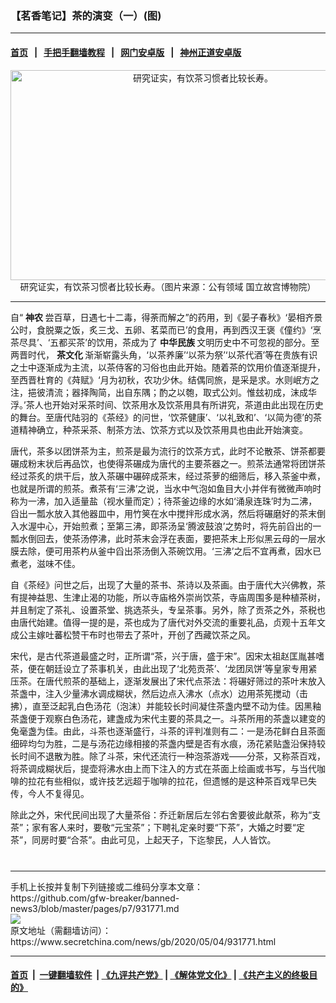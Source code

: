 ### 【茗香笔记】茶的演变（一）(图)
------------------------

#### [首页](https://github.com/gfw-breaker/banned-news3/blob/master/README.md) &nbsp;&nbsp;|&nbsp;&nbsp; [手把手翻墙教程](https://github.com/gfw-breaker/guides/wiki) &nbsp;&nbsp;|&nbsp;&nbsp; [网门安卓版](https://github.com/oGate2/oGate) &nbsp;&nbsp;|&nbsp;&nbsp; [神州正道安卓版](https://github.com/SzzdOgate/update) 



<div class="article_right" style="fone-color:#000">
 <p style="text-align:center">
  <img alt="研究证实，有饮茶习惯者比较长寿。" src="https://img2.secretchina.com/pic/2019/3-16/p2383310a322992709-ss.jpg" style="height:336px; width:600px"/>
  <br>
   研究证实，有饮茶习惯者比较长寿。（图片来源：公有领域 国立故宫博物院）
   <span id="hideid" name="hideid" style="color:red;display:none;">
    <span href="https://www.secretchina.com">
    </span>
   </span>
  </br>
 </p>
 <div id="txt-mid1-t21-2017">
  

---


  </div>
 </div>
 <p>
  自“
  <strong>
   <span href="https://www.secretchina.com/news/gb/tag/神农" target="_blank">
    神农
   </span>
  </strong>
  尝百草，日遇七十二毒，得荼而解之”的药用，到《晏子春秋》‘晏相齐景公时，食脱粟之饭，炙三戈、五卵、茗菜而已’的食用，再到西汉王褒《僮约》‘烹茶尽具’、‘五都买茶’的饮用，茶成为了
  <strong>
   中华民族
  </strong>
  文明历史中不可忽视的部分。至两晋时代，
  <strong>
   茶文化
  </strong>
  渐渐崭露头角，‘以茶养廉’‘以茶为祭’‘以茶代酒’等在贵族有识之士中逐渐成为主流，以茶侍客的习俗也由此开始。随着茶的饮用价值逐渐提升，至西晋杜育的《荈赋》‘月为初秋，农功少休。结偶同旅，是采是求。水则岷方之注，挹彼清流；器择陶简，出自东隅；酌之以匏，取式公刘。惟玆初成，沫成华浮。’茶人也开始对采茶时间、饮茶用水及饮茶用具有所讲究，茶道由此出现在历史的舞台。至唐代陆羽的《茶经》的问世，‘饮茶健康’、‘以礼致和’、‘以简为德’的茶道精神确立，种茶采茶、制茶方法、饮茶方式以及饮茶用具也由此开始演变。
  <span id="hideid" name="hideid" style="color:red;display:none;">
   <span href="https://www.secretchina.com">
   </span>
  </span>
 </p>
 <p>
  唐代，茶多以团饼茶为主，煎茶是最为流行的饮茶方式，此时不论散茶、饼茶都要碾成粉末状后再品饮，也使得茶碾成为唐代的主要茶器之一。煎茶法通常将团饼茶经过茶炙的烘干后，放入茶碾中碾碎成茶末，经过茶萝的细筛后，移入茶釜中煮，也就是所谓的煎茶。煮茶有‘三沸’之说，当水中气泡如鱼目大小并伴有微微声响时称为一沸，加入适量盐（视水量而定）；待茶釜边缘的水如‘涌泉连珠’时为二沸，舀出一瓢水放入其他器皿中，用竹䇲在水中搅拌形成水涡，然后将碾磨好的茶末倒入水渥中心，开始煎煮；至第三沸，即茶汤呈‘腾波鼓浪’之势时，将先前舀出的一瓢水倒回去，使茶汤停沸，此时茶末会浮在表面，要把茶末上形似黑云母的一层水膜去除，便可用茶杓从釜中舀出茶汤倒入茶碗饮用。‘三沸’之后不宜再煮，因水已煮老，滋味不佳。
 </p>
 <p>
  自《茶经》问世之后，出现了大量的茶书、茶诗以及茶画。由于唐代大兴佛教，茶有提神益思、生津止渴的功能，所以寺庙格外崇尚饮茶，寺庙周围多是种植茶树，并且制定了茶礼、设置茶堂、挑选茶头，专呈茶事。另外，除了贡茶之外，茶税也由唐代始建。值得一提的是，茶也成为了唐代对外交流的重要礼品，贞观十五年文成公主嫁吐蕃松赞干布时也带去了茶叶，开创了西藏饮茶之风。
 </p>
 <p>
  宋代，是古代茶道最盛之时，正所谓“茶，兴于唐，盛于宋”。因宋太祖赵匡胤甚嗜茶，便在朝廷设立了茶事机关，由此出现了‘北苑贡茶’、‘龙团凤饼’等皇家专用紧压茶。在唐代煎茶的基础上，逐渐发展出了宋代点茶法：将碾好筛过的茶叶末放入茶盏中，注入少量沸水调成糊状，然后边点入沸水（点水）边用茶筅搅动（击拂），直至泛起乳白色汤花（泡沫）并能较长时间凝住茶盏内壁不动为佳。因黑釉茶盏便于观察白色汤花，建盏成为宋代主要的茶具之一。斗茶所用的茶盏以建变的兔毫盏为佳。由此，斗茶也逐渐盛行，斗茶的评判准则有二：一是汤花鲜白且茶面细碎均匀为胜，二是与汤花边缘相接的茶盏内壁是否有水痕，汤花紧贴盏沿保持较长时间不退散为胜。除了斗茶，宋代还流行一种泡茶游戏——分茶，又称茶百戏，将茶调成糊状后，提壶将沸水由上而下注入的方式在茶面上绘画或书写，与当代咖啡的拉花有些相似，或许技艺远超于咖啡的拉花，但遗憾的是这种茶百戏早已失传，今人不复得见。
 </p>
 <p>
  除此之外，宋代民间出现了大量茶俗：乔迁新居后左邻右舍要彼此献茶，称为“支茶”；家有客人来时，要敬“元宝茶”；下聘礼定亲时要“下茶”，大婚之时要“定茶”，同房时要“合茶”。由此可见，上起天子，下迄黎民，人人皆饮。
  <center>
   <div>
    <div id="txt-mid2-t22-2017" style="display: block;  max-height: 351px;  overflow: hidden;">
     <div id="SC-21xxx">
     </div>
     <ins class="adsbygoogle" data-ad-client="ca-pub-1276641434651360" data-ad-format="auto" data-ad-slot="4301710469" data-full-width-responsive="true" style="display:block">
     </ins>
    </div>
   </div>
  </center>
  <div style="padding-top:12px;">
  </div>
 </p>
</div>

<hr/>
手机上长按并复制下列链接或二维码分享本文章：<br/>
https://github.com/gfw-breaker/banned-news3/blob/master/pages/p7/931771.md <br/>
<a href='https://github.com/gfw-breaker/banned-news3/blob/master/pages/p7/931771.md'><img src='https://github.com/gfw-breaker/banned-news3/blob/master/pages/p7/931771.md.png'/></a> <br/>
原文地址（需翻墙访问）：https://www.secretchina.com/news/gb/2020/05/04/931771.html


------------------------
#### [首页](https://github.com/gfw-breaker/banned-news3/blob/master/README.md) &nbsp;|&nbsp; [一键翻墙软件](https://github.com/gfw-breaker/nogfw/blob/master/README.md) &nbsp;| [《九评共产党》](https://github.com/gfw-breaker/9ping.md/blob/master/README.md#九评之一评共产党是什么) | [《解体党文化》](https://github.com/gfw-breaker/jtdwh.md/blob/master/README.md) | [《共产主义的终极目的》](https://github.com/gfw-breaker/gczydzjmd.md/blob/master/README.md)


<img src='http://gfw-breaker.win/banned-news3/pages/p7/931771.md' width='0px' height='0px'/>